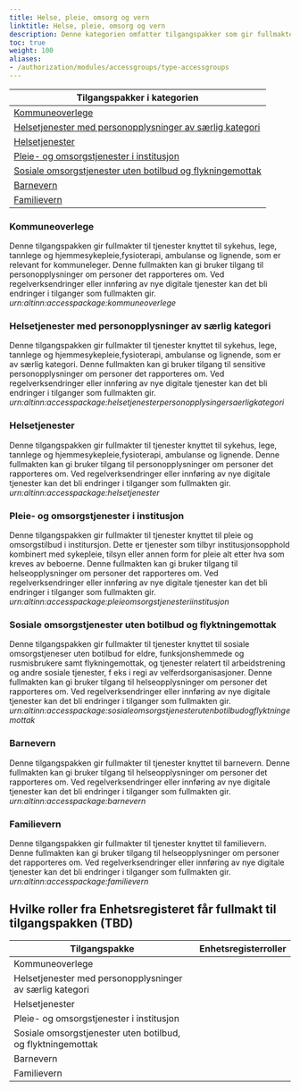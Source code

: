 ```yaml
---
title: Helse, pleie, omsorg og vern
linktitle: Helse, pleie, omsorg og vern
description: Denne kategorien omfatter tilgangspakker som gir fullmakter til tjenester og ressurser omfatter helse- og sosialtjenester med og uten botilbud. Denne fullmakten kan gi bruker tilgang til helseopplysninger om personer det rapporteres om. Ved regelverksendringer eller innføring av nye digitale tjenester kan det bli endringer i tilganger som fullmakten gir.
toc: true
weight: 100
aliases:
- /authorization/modules/accessgroups/type-accessgroups
---
```


|**Tilgangspakker i kategorien**|
|---|
|[Kommuneoverlege](https://docs.altinn.studio/authorization/what-do-you-get/accessgroups/type-accessgroups/accessgroups/helsepleieomsorgvern/#kommuneoverlege)|
|[Helsetjenester med personopplysninger av særlig kategori](http://docs.altinn.studio/authorization/what-do-you-get/accessgroups/type-accessgroups/accessgroups/helsepleieomsorgvern/#helsetjenester-med-personopplysninger-av-særlig-kategori)|
|[Helsetjenester](http://docs.altinn.studio/authorization/what-do-you-get/accessgroups/type-accessgroups/accessgroups/helsepleieomsorgvern/#helsetjenester)|
|[Pleie- og omsorgstjenester i institusjon](http://docs.altinn.studio/authorization/what-do-you-get/accessgroups/type-accessgroups/accessgroups/helsepleieomsorgvern/#pleie--og-omsorgstjenester-i-institusjon)|
|[Sosiale omsorgstjenester uten botilbud og flykningemottak](http://docs.altinn.studio/authorization/what-do-you-get/accessgroups/type-accessgroups/accessgroups/helsepleieomsorgvern/#sosiale-omsorgstjenester-uten-botilbud-og-flykningemottak)|
|[Barnevern](http://docs.altinn.studio/authorization/what-do-you-get/accessgroups/type-accessgroups/accessgroups/helsepleieomsorgvern/#barnevern)|
|[Familievern](http://docs.altinn.studio/authorization/what-do-you-get/accessgroups/type-accessgroups/accessgroups/helsepleieomsorgvern/familievern)|

### Kommuneoverlege
Denne tilgangspakken gir fullmakter til tjenester knyttet til sykehus, lege, tannlege og hjemmesykepleie,fysioterapi, ambulanse og lignende, som er relevant for kommuneleger. Denne fullmakten kan gi bruker tilgang til personopplysninger om personer det rapporteres om. Ved regelverksendringer eller innføring av nye digitale tjenester kan det bli endringer i tilganger som fullmakten gir.  
*urn:altinn:accesspackage:kommuneoverlege*

### Helsetjenester med personopplysninger av særlig kategori
Denne tilgangspakken gir fullmakter til tjenester knyttet til sykehus, lege, tannlege og hjemmesykepleie,fysioterapi, ambulanse og lignende, som er av særlig kategori. Denne fullmakten kan gi bruker tilgang til sensitive personopplysninger om personer det rapporteres om. Ved regelverksendringer eller innføring av nye digitale tjenester kan det bli endringer i tilganger som fullmakten gir.  
*urn:altinn:accesspackage:helsetjenesterpersonopplysingersaerligkategori*

### Helsetjenester
Denne tilgangspakken gir fullmakter til tjenester knyttet til sykehus, lege, tannlege og hjemmesykepleie,fysioterapi, ambulanse og lignende. Denne fullmakten kan gi bruker tilgang til personopplysninger om personer det rapporteres om. Ved regelverksendringer eller innføring av nye digitale tjenester kan det bli endringer i tilganger som fullmakten gir.  
*urn:altinn:accesspackage:helsetjenester*

### Pleie- og omsorgstjenester i institusjon
Denne tilgangspakken gir fullmakter til tjenester knyttet til pleie og omsorgstilbud i institursjon. Dette er tjenester som tilbyr institusjonsopphold kombinert med sykepleie, tilsyn eller annen form for pleie alt etter hva som kreves av beboerne. Denne fullmakten kan gi bruker tilgang til helseopplysninger om personer det rapporteres om. Ved regelverksendringer eller innføring av nye digitale tjenester kan det bli endringer i tilganger som fullmakten gir.  
*urn:altinn:accesspackage:pleieomsorgstjenesteriinstitusjon*

### Sosiale omsorgstjenester uten botilbud og flyktningemottak
Denne tilgangspakken gir fullmakter til tjenester knyttet til sosiale omsorgstjeneser uten botilbud for eldre, funksjonshemmede og rusmisbrukere samt flykningemottak, og tjenester relatert til arbeidstrening og andre sosiale tjenester, f eks i regi av velferdsorganisasjoner. Denne fullmakten kan gi bruker tilgang til helseopplysninger om personer det rapporteres om. Ved regelverksendringer eller innføring av nye digitale tjenester kan det bli endringer i tilganger som fullmakten gir.  
*urn:altinn:accesspackage:sosialeomsorgstjenesterutenbotilbudogflyktningemottak*

### Barnevern 
Denne tilgangspakken gir fullmakter til tjenester knyttet til barnevern. Denne fullmakten kan gi bruker tilgang til helseopplysninger om personer det rapporteres om. Ved regelverksendringer eller innføring av nye digitale tjenester kan det bli endringer i tilganger som fullmakten gir.  
*urn:altinn:accesspackage:barnevern*

### Familievern
Denne tilgangspakken gir fullmakter til tjenester knyttet til familievern. Denne fullmakten kan gi bruker tilgang til helseopplysninger om personer det rapporteres om. Ved regelverksendringer eller innføring av nye digitale tjenester kan det bli endringer i tilganger som fullmakten gir.  
*urn:altinn:accesspackage:familievern*


## Hvilke roller fra Enhetsregisteret får fullmakt til tilgangspakken (TBD)
|**Tilgangspakke**|**Enhetsregisterroller**|
|---|---|
|Kommuneoverlege||
|Helsetjenester med personopplysninger av særlig kategori||
|Helsetjenester||
|Pleie- og omsorgstjenester i institusjon||
|Sosiale omsorgstjenester uten botilbud, og flyktningemottak||
|Barnevern||
|Familievern||